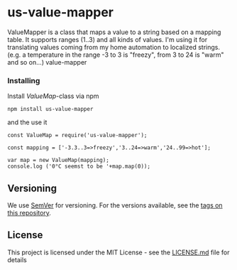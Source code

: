 # us-value-mapper

ValueMapper is a class that maps a value to a string based on a mapping table. It supports ranges (1..3) and all kinds of values. I'm using it for translating values coming from my home automation to localized strings. (e.g. a temperature in the range -3 to 3 is "freezy", from 3 to 24 is "warm" and so on...)
value-mapper


### Installing

Install _ValueMap_-class via npm

```
npm install us-value-mapper
```

and the use it 
```
const ValueMap = require('us-value-mapper');

const mapping = ['-3.3..3=>freezy','3..24=>warm','24..99=>hot'];

var map = new ValueMap(mapping);
console.log ('0°C seemst to be '+map.map(0));

```
## Versioning
We use [SemVer](http://semver.org/) for versioning. For the versions available, see the [tags on this repository](https://github.com/your/project/tags). 

## License

This project is licensed under the MIT License - see the [LICENSE.md](LICENSE.md) file for details

